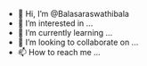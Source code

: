 - 👋 Hi, I’m @Balasaraswathibala
- 👀 I’m interested in ...
- 🌱 I’m currently learning ...
- 💞️ I’m looking to collaborate on ...
- 📫 How to reach me ...

<!---
Balasaraswathibala/Balasaraswathibala is a ✨ special ✨ repository because its `README.md` (this file) appears on your GitHub profile.
You can click the Preview link to take a look at your changes.
--->
